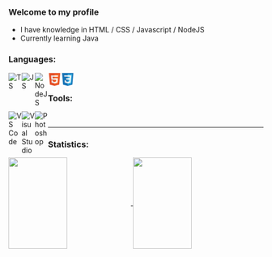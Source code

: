 ### Welcome to my profile

- I have knowledge in HTML / CSS / Javascript / NodeJS
- Currently learning Java

### Languages:

<img align="left" alt="TS" width="26px" src="https://i.imgur.com/vSgFULR.png" />
<img align="left" alt="JS" width="26px" src="https://i.imgur.com/3u1wzwE.png" />
<img align="left" alt="NodeJS" width="26px" src="https://seeklogo.com/images/N/nodejs-logo-FBE122E377-seeklogo.com.png" />
<img align="left" alt="HTML" width="26px" src="https://raw.githubusercontent.com/devicons/devicon/master/icons/html5/html5-original.svg" />
<img align="left" alt="CSS" width="26px" src="https://raw.githubusercontent.com/devicons/devicon/master/icons/css3/css3-original.svg" />
</br>

### Tools:
<img align="left" alt="VS Code" width="26px" src="https://i.imgur.com/LwSdAlE.png" />
<img align="left" alt="Visual Studio" width="26px" src="https://visualstudio.microsoft.com/wp-content/uploads/2021/10/Product-Icon.svg" />
<img align="left" alt="Photoshop" width="26px" src="https://i.imgur.com/OC1RcS5.jpg" />
</br>

---

### Statistics:

<a href="https://github.com/Doutorwar">
<img align="center" width="48%" height="180" src="https://github-readme-stats.vercel.app/api?username=Doutorwar&show_icons=true&theme=github_dark&include_all_commits=true&count_private=true" />

<img align="center" width="48%" height="180" src="https://github-readme-stats.vercel.app/api/top-langs/?username=Doutorwar&count_private=true&layout=compact&theme=github_dark&langs_count=10" />
</a>
